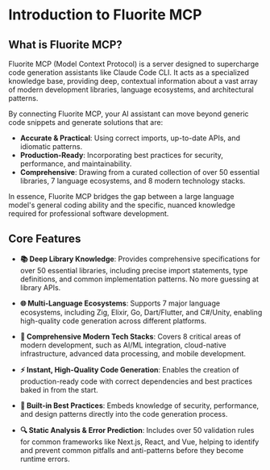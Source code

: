 # Introduction to Fluorite MCP

## What is Fluorite MCP?

Fluorite MCP (Model Context Protocol) is a server designed to supercharge code generation assistants like Claude Code CLI. It acts as a specialized knowledge base, providing deep, contextual information about a vast array of modern development libraries, language ecosystems, and architectural patterns.

By connecting Fluorite MCP, your AI assistant can move beyond generic code snippets and generate solutions that are:

- **Accurate & Practical**: Using correct imports, up-to-date APIs, and idiomatic patterns.
- **Production-Ready**: Incorporating best practices for security, performance, and maintainability.
- **Comprehensive**: Drawing from a curated collection of over 50 essential libraries, 7 language ecosystems, and 8 modern technology stacks.

In essence, Fluorite MCP bridges the gap between a large language model's general coding ability and the specific, nuanced knowledge required for professional software development.

## Core Features

- **📚 Deep Library Knowledge**: Provides comprehensive specifications for over 50 essential libraries, including precise import statements, type definitions, and common implementation patterns. No more guessing at library APIs.

- **🌐 Multi-Language Ecosystems**: Supports 7 major language ecosystems, including Zig, Elixir, Go, Dart/Flutter, and C#/Unity, enabling high-quality code generation across different platforms.

- **🚀 Comprehensive Modern Tech Stacks**: Covers 8 critical areas of modern development, such as AI/ML integration, cloud-native infrastructure, advanced data processing, and mobile development.

- **⚡ Instant, High-Quality Code Generation**: Enables the creation of production-ready code with correct dependencies and best practices baked in from the start.

- **🎯 Built-in Best Practices**: Embeds knowledge of security, performance, and design patterns directly into the code generation process.

- **🔍 Static Analysis & Error Prediction**: Includes over 50 validation rules for common frameworks like Next.js, React, and Vue, helping to identify and prevent common pitfalls and anti-patterns before they become runtime errors.
